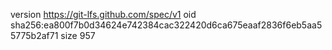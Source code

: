 version https://git-lfs.github.com/spec/v1
oid sha256:ea800f7b0d34624e742384cac322420d6ca675eaaf2836f6eb5aa55775b2af71
size 957
